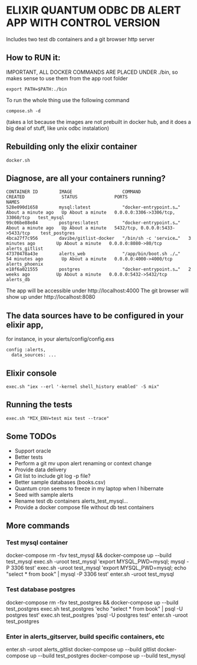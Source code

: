 # ELIXIR QUANTUM ODBC DB ALERT APP WITH CONTROL VERSION

Includes two test db containers and a git browser http server

## How to RUN it:

IMPORTANT, ALL DOCKER COMMANDS ARE PLACED UNDER ./bin, so makes sense to use them from the app root folder

```
export PATH=$PATH:./bin
```

To run the whole thing use the following command

```
compose.sh -d
```

(takes a lot because the images are not prebuilt in docker hub, and it does a big deal of stuff, like unix odbc instalation)

## Rebuilding only the elixir container 
```
docker.sh
```


## Diagnose, are all your containers running?
```
CONTAINER ID        IMAGE                   COMMAND                  CREATED              STATUS              PORTS                               NAMES
528e090d1658        mysql:latest            "docker-entrypoint.s…"   About a minute ago   Up About a minute   0.0.0.0:3306->3306/tcp, 33060/tcp   test_mysql
99c06be88e84        postgres:latest         "docker-entrypoint.s…"   About a minute ago   Up About a minute   5432/tcp, 0.0.0.0:5433->5433/tcp    test_postgres
4bca27f7c956        davibe/gitlist-docker   "/bin/sh -c 'service…"   3 minutes ago        Up About a minute   0.0.0.0:8080->80/tcp                alerts_gitlist
47370478a43e        alerts_web              "/app/bin/boot.sh ./…"   54 minutes ago       Up About a minute   0.0.0.0:4000->4000/tcp              alerts_phoenix
e18f6a021555        postgres                "docker-entrypoint.s…"   2 weeks ago          Up About a minute   0.0.0.0:5432->5432/tcp              alerts_db
```

The app will be accessible under http://localhost:4000
The git browser will show up under http://localhost:8080

## The data sources have to be configured in your elixir app,
for instance, in your alerts/config/config.exs

```
config :alerts,
  data_sources: ...
```

## Elixir console
```
exec.sh "iex --erl '-kernel shell_history enabled' -S mix"
```

## Running the tests
```
exec.sh "MIX_ENV=test mix test --trace"
```

## Some TODOs
- Support oracle
- Better tests
- Perform a git mv upon alert renaming or context change
- Provide data delivery
- Git list to include git log -p file?
- Better sample databases (books.csv)
- Quantum cron seems to freeze in my laptop when I hibernate
- Seed with sample alerts
- Rename test db containers alerts_test_mysql...
- Provide a docker compose file without db test containers

## More commands

### Test mysql container
docker-compose rm -fsv test_mysql && docker-compose up --build test_mysql
exec.sh -uroot test_mysql 'export MYSQL_PWD=mysql; mysql -P 3306  test'
exec.sh -uroot test_mysql 'export MYSQL_PWD=mysql; echo "select * from book" | mysql -P 3306  test'
enter.sh -uroot test_mysql

### Test database postgres
docker-compose rm -fsv test_postgres && docker-compose up --build test_postgres
exec.sh test_postgres 'echo "select * from book" | psql -U postgres test'
exec.sh test_postgres 'psql -U postgres test'
enter.sh -uroot test_postgres

### Enter in alerts_gitserver, build specific containers, etc
enter.sh -uroot alerts_gitlist
docker-compose up --build gitlist
docker-compose up --build test_postgres
docker-compose up --build test_mysql
